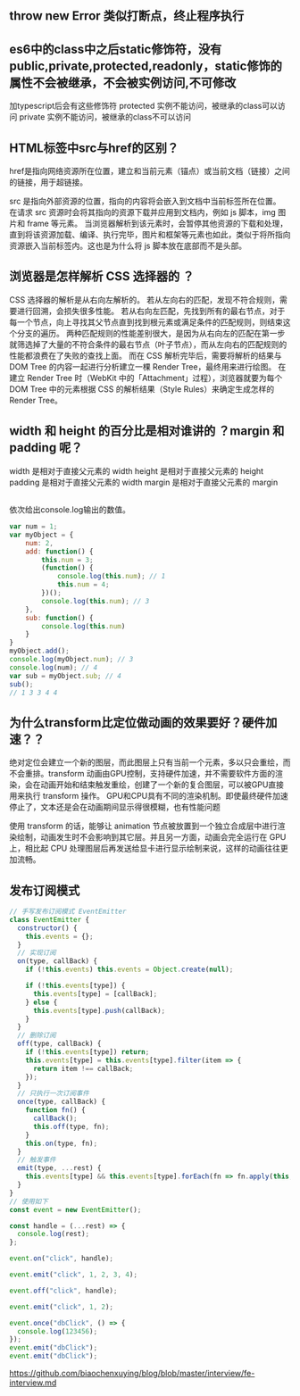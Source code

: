 ## throw new Error 类似打断点，终止程序执行


## es6中的class中之后static修饰符，没有public,private,protected,readonly，static修饰的属性不会被继承，不会被实例访问,不可修改
加typescript后会有这些修饰符
protected 实例不能访问，被继承的class可以访问
private 实例不能访问，被继承的class不可以访问

## HTML标签中src与href的区别？
  href是指向网络资源所在位置，建立和当前元素（锚点）或当前文档（链接）之间的链接，用于超链接。 

  src 是指向外部资源的位置，指向的内容将会嵌入到文档中当前标签所在位置。
  在请求 src 资源时会将其指向的资源下载并应用到文档内，例如 js 脚本，img 图片和 frame 等元素。 当浏览器解析到该元素时，会暂停其他资源的下载和处理，直到将该资源加载、编译、执行完毕，图片和框架等元素也如此，类似于将所指向资源嵌入当前标签内。这也是为什么将 js 脚本放在底部而不是头部。

## 浏览器是怎样解析 CSS 选择器的 ？

  CSS 选择器的解析是从右向左解析的。
  若从左向右的匹配，发现不符合规则，需要进行回溯，会损失很多性能。
  若从右向左匹配，先找到所有的最右节点，对于每一个节点，向上寻找其父节点直到找到根元素或满足条件的匹配规则，则结束这个分支的遍历。
  两种匹配规则的性能差别很大，是因为从右向左的匹配在第一步就筛选掉了大量的不符合条件的最右节点（叶子节点），而从左向右的匹配规则的性能都浪费在了失败的查找上面。
  而在 CSS 解析完毕后，需要将解析的结果与 DOM Tree 的内容一起进行分析建立一棵 Render Tree，最终用来进行绘图。
  在建立 Render Tree 时（WebKit 中的「Attachment」过程），浏览器就要为每个 DOM Tree 中的元素根据 CSS 的解析结果（Style Rules）来确定生成怎样的 Render Tree。

## width 和 height 的百分比是相对谁讲的 ？margin 和 padding 呢？

width 是相对于直接父元素的 width
height 是相对于直接父元素的 height
padding 是相对于直接父元素的 width
margin 是相对于直接父元素的 margin


## 
依次给出console.log输出的数值。

```js
var num = 1;
var myObject = {
    num: 2,
    add: function() {
        this.num = 3;
        (function() {
            console.log(this.num); // 1
            this.num = 4;
        })();
        console.log(this.num); // 3
    },
    sub: function() {
        console.log(this.num)
    }
}
myObject.add();
console.log(myObject.num); // 3
console.log(num); // 4
var sub = myObject.sub; // 4
sub();
// 1 3 3 4 4
```

## 为什么transform比定位做动画的效果要好？硬件加速？？
绝对定位会建立一个新的图层，而此图层上只有当前一个元素，多以只会重绘，而不会重排。transform 动画由GPU控制，支持硬件加速，并不需要软件方面的渲染，会在动画开始和结束触发重绘，创建了一个新的复合图层，可以被GPU直接用来执行 transform 操作。
GPU和CPU具有不同的渲染机制。即使最终硬件加速停止了，文本还是会在动画期间显示得很模糊，也有性能问题

使用 transform 的话，能够让 animation 节点被放置到一个独立合成层中进行渲染绘制，动画发生时不会影响到其它层。并且另一方面，动画会完全运行在 GPU 上，相比起 CPU 处理图层后再发送给显卡进行显示绘制来说，这样的动画往往更加流畅。

## 发布订阅模式
```js
// 手写发布订阅模式 EventEmitter
class EventEmitter {
  constructor() {
    this.events = {};
  }
  // 实现订阅
  on(type, callBack) {
    if (!this.events) this.events = Object.create(null);

    if (!this.events[type]) {
      this.events[type] = [callBack];
    } else {
      this.events[type].push(callBack);
    }
  }
  // 删除订阅
  off(type, callBack) {
    if (!this.events[type]) return;
    this.events[type] = this.events[type].filter(item => {
      return item !== callBack;
    });
  }
  // 只执行一次订阅事件
  once(type, callBack) {
    function fn() {
      callBack();
      this.off(type, fn);
    }
    this.on(type, fn);
  }
  // 触发事件
  emit(type, ...rest) {
    this.events[type] && this.events[type].forEach(fn => fn.apply(this, rest));
  }
}
// 使用如下
const event = new EventEmitter();

const handle = (...rest) => {
  console.log(rest);
};

event.on("click", handle);

event.emit("click", 1, 2, 3, 4);

event.off("click", handle);

event.emit("click", 1, 2);

event.once("dbClick", () => {
  console.log(123456);
});
event.emit("dbClick");
event.emit("dbClick");

```




https://github.com/biaochenxuying/blog/blob/master/interview/fe-interview.md
